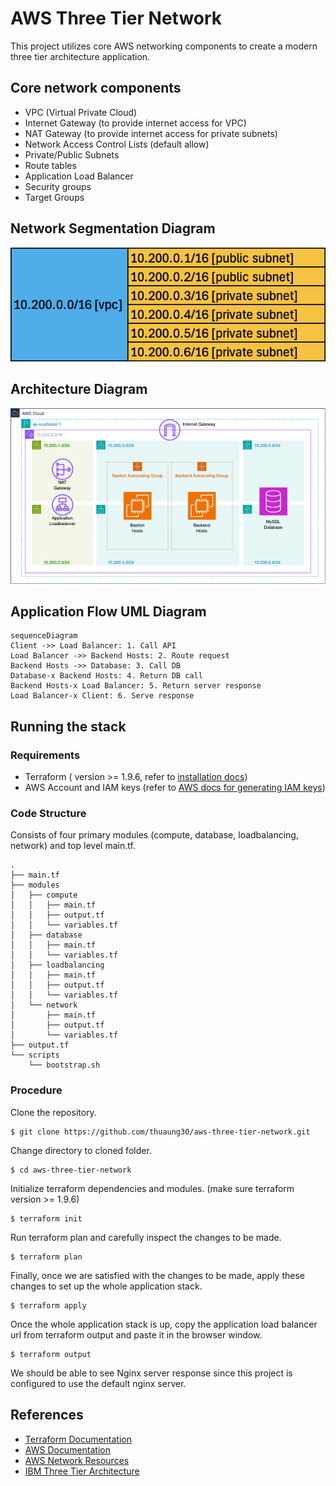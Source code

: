 # AWS Three Tier Network

This project utilizes core AWS networking components to create a modern three tier architecture application.

## Core network components

- VPC (Virtual Private Cloud)
- Internet Gateway (to provide internet access for VPC)
- NAT Gateway (to provide internet access for private subnets)
- Network Access Control Lists (default allow)
- Private/Public Subnets
- Route tables
- Application Load Balancer
- Security groups
- Target Groups

## Network Segmentation Diagram

![network segmentaion](./assets/network-segments.png)


## Architecture Diagram
![architecture diagram](./assets/aws-three-tier-network.png)


## Application Flow UML Diagram

```mermaid
sequenceDiagram
Client ->> Load Balancer: 1. Call API
Load Balancer ->> Backend Hosts: 2. Route request
Backend Hosts ->> Database: 3. Call DB
Database-x Backend Hosts: 4. Return DB call
Backend Hosts-x Load Balancer: 5. Return server response
Load Balancer-x Client: 6. Serve response
```

## Running the stack

### Requirements
- Terraform ( version >= 1.9.6, refer to [installation docs](https://developer.hashicorp.com/terraform/install))
- AWS Account and IAM keys (refer to [AWS docs for generating IAM keys](https://docs.aws.amazon.com/IAM/latest/UserGuide/access-keys-admin-managed.html#admin-create-access-key))

### Code Structure

Consists of four primary modules (compute, database, loadbalancing, network) and top level main.tf.

```
.
├── main.tf
├── modules
│   ├── compute
│   │   ├── main.tf
│   │   ├── output.tf
│   │   └── variables.tf
│   ├── database
│   │   ├── main.tf
│   │   └── variables.tf
│   ├── loadbalancing
│   │   ├── main.tf
│   │   ├── output.tf
│   │   └── variables.tf
│   └── network
│       ├── main.tf
│       ├── output.tf
│       └── variables.tf
├── output.tf
└── scripts
    └── bootstrap.sh
```

###  Procedure

Clone the repository.
```
$ git clone https://github.com/thuaung30/aws-three-tier-network.git
```
Change directory to cloned folder.
```
$ cd aws-three-tier-network
```
Initialize terraform dependencies and modules. (make sure terraform version >= 1.9.6)
```
$ terraform init
```
Run terraform plan and carefully inspect the changes to be made.
```
$ terraform plan
```
Finally, once we are satisfied with the changes to be made, apply these changes to set up the whole application stack.
```
$ terraform apply
```
Once the whole application stack is up, copy the application load balancer url from terraform output and paste it in the browser window.
```
$ terraform output
```
We should be able to see Nginx server response since this project is configured to use the default nginx server.


## References
- [Terraform Documentation](https://developer.hashicorp.com/terraform/docs)
- [AWS Documentation](https://docs.aws.amazon.com/)
- [AWS Network Resources](https://docs.aws.amazon.com/vpc/?icmpid=docs_homepage_featuredsvcs)
- [IBM Three Tier Architecture](https://www.ibm.com/topics/three-tier-architecture)
